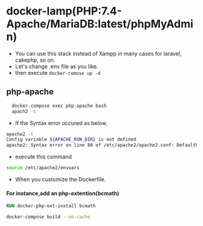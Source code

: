 # docker-lamp(PHP:7.4-Apache/MariaDB:latest/phpMyAdmin)

- You can use this stack instead of Xampp in many cases for laravel, cakephp, so on. 
- Let's change .env file as you like.
- then execute `docker-comose up -d`

## php-apache

```bash
  docker-compose exec php-apache bash
  apach2 -t
```

- If the Syntax error occured as below,

```bash
apache2 -t
Config variable ${APACHE_RUN_DIR} is not defined
apache2: Syntax error on line 80 of /etc/apache2/apache2.conf: DefaultRuntimeDir must be a valid directory, absolute or relative to ServerRoot
```
- execute this command
```bash
source /etc/apache2/envvars
```
- When you customize the Dockerfile.

#### For instance,add an php-extention(bcmath)
```dockerfile
RUN docker-php-ext-install bcmath
```
```bash
docker-compose build --no-cache
```